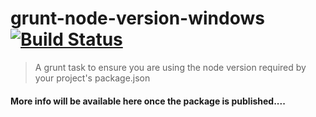 # grunt-node-version-windows [![Build Status](https://travis-ci.org/Conrad2134/grunt-node-version-windows.svg?branch=master)](https://travis-ci.org/Conrad2134/grunt-node-version-windows)

> A grunt task to ensure you are using the node version required by your project's package.json


#### More info will be available here once the package is published....
